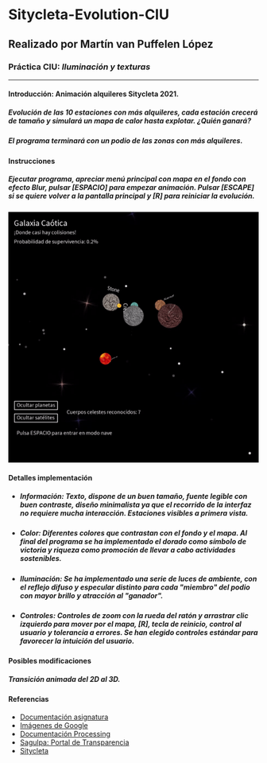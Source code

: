 # Sitycleta-Evolution-CIU
## Realizado por Martín van Puffelen López
### Práctica  CIU: *Iluminación y texturas*
___

#### Introducción: Animación alquileres Sitycleta 2021. 
##### Evolución de las 10 estaciones con más alquileres, cada estación crecerá de tamaño y simulará un mapa de calor hasta explotar. *¿Quién ganará?*
##### El programa terminará con un podio de las zonas con más alquileres.

#### Instrucciones
##### Ejecutar programa, apreciar menú principal con mapa en el fondo con efecto *Blur*, pulsar *[ESPACIO]* para empezar animación. Pulsar *[ESCAPE]* si se quiere volver a la pantalla principal y *[R]* para reiniciar la evolución.


![GIF Principal](https://github.com/martinvplopez/Galaxia-Caos-Ship/blob/main/images/presentationGIF.gif)

#### Detalles implementación
- ##### **Información**: *Texto*, dispone de un buen tamaño, fuente legible con buen contraste, diseño minimalista ya que el recorrido de la interfaz no requiere mucha interacción. Estaciones visibles a primera vista.
- ##### **Color**: Diferentes colores que contrastan con el fondo y el mapa. Al final del programa se ha implementado el dorado como símbolo de victoria y riqueza como promoción de llevar a cabo actividades sostenibles.
- ##### **Iluminación**: Se ha implementado una serie de luces de ambiente, con el reflejo difuso y especular distinto para cada "miembro" del podio con mayor brillo y atracción al "ganador".
- ##### **Controles**: Controles de zoom con la rueda del ratón y arrastrar clic izquierdo para mover por el mapa, [*R*], tecla de reinicio, control al usuario y tolerancia a errores. Se han elegido controles estándar para favorecer la intuición del usuario.

#### Posibles modificaciones
##### Transición animada del 2D al 3D.

#### Referencias
- [Documentación asignatura](https://github.com/otsedom/otsedom.github.io/blob/main/CIU/P5/README.md)
- [Imágenes de Google](https://www.google.com/imghp?hl=EN)
- [Documentación Processing](https://processing.org/reference)
- [Sagulpa: Portal de Transparencia](https://www.sagulpa.com/portal-transparencia)
- [Sitycleta](https://www.sitycleta.com/es/)
